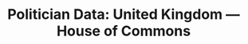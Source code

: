 ---
schema: default
title: 'Politician Data: United Kingdom — House of Commons'
organization: EveryPolitician
notes: >-
  Data on the people within the House of Commons legislature of United Kingdom. 
  More infomation: http://everypolitician.org/uk/
resources:
  - name: All Data as Popolo JSON
    url: >-
      https://cdn.rawgit.com/everypolitician/everypolitician-data/8382ff6bd31785d630950716ccb53eccfbe8485f/data/UK/Commons/ep-popolo-v1.0.json
    format: json
  - name: From 2015-05-08
    url: >-
      https://cdn.rawgit.com/everypolitician/everypolitician-data/b01a076245fc930841f8c9e88cf4ef909de1b03c/data/UK/Commons/term-56.csv
    format: csv
  - name: 2010-05-06 to 2015-03-30
    url: >-
      https://cdn.rawgit.com/everypolitician/everypolitician-data/b01a076245fc930841f8c9e88cf4ef909de1b03c/data/UK/Commons/term-55.csv
    format: csv
  - name: 2005-05-05 to 2010-04-12
    url: >-
      https://cdn.rawgit.com/everypolitician/everypolitician-data/b01a076245fc930841f8c9e88cf4ef909de1b03c/data/UK/Commons/term-54.csv
    format: csv
  - name: 2001-06-07 to 2005-04-11
    url: >-
      https://cdn.rawgit.com/everypolitician/everypolitician-data/b01a076245fc930841f8c9e88cf4ef909de1b03c/data/UK/Commons/term-53.csv
    format: csv
  - name: 1997-05-01 to 2001-05-14
    url: >-
      https://cdn.rawgit.com/everypolitician/everypolitician-data/9573b8c93fa64b0f588ba811177966b2e6df22a5/data/UK/Commons/term-52.csv
    format: csv
  - name: How To Use The Data
    url: 'http://docs.everypolitician.org/use_the_data.html'
    format: html
license: ''
category:
  - People
  - Groups & Bodies
  - United Kingdom
maintainer: EveryPolitician
maintainer_email: team@everypolitician.org
last_modified: '2017-04-14 17:16:11 +0000'
more_info: 'http://docs.everypolitician.org'
---
